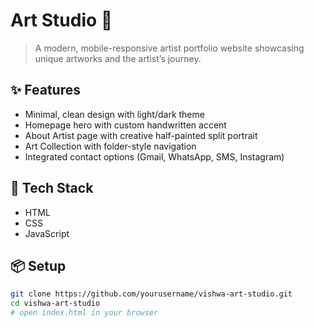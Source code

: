 
# Art Studio 🎨

> A modern, mobile-responsive artist portfolio website showcasing unique artworks and the artist’s journey.

## ✨ Features

* Minimal, clean design with light/dark theme
* Homepage hero with custom handwritten accent
* About Artist page with creative half-painted split portrait
* Art Collection with folder-style navigation
* Integrated contact options (Gmail, WhatsApp, SMS, Instagram)

## 🚀 Tech Stack

* HTML
* CSS
* JavaScript

## 📦 Setup

```bash
git clone https://github.com/yourusername/vishwa-art-studio.git
cd vishwa-art-studio
# open index.html in your browser
```

